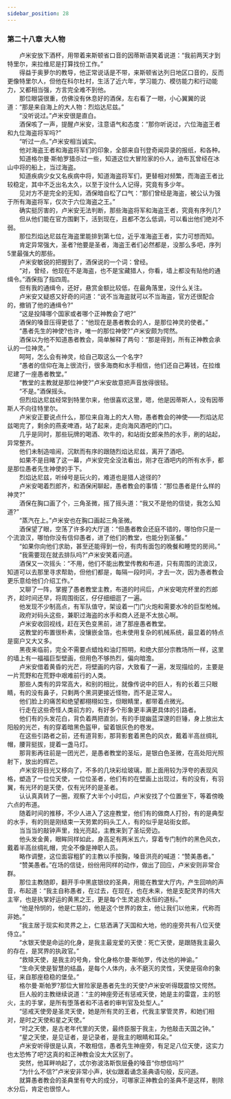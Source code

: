 ```yaml
---
sidebar_position: 28
---
```

### 第二十八章 大人物  


　　卢米安放下酒杯，用带着来斯顿省口音的因蒂斯语笑着说道：“我前两天才到特里尔，来拉维尼是打算找份工作。”  
　　得益于奥萝尔的教导，他正常说话是不带，来斯顿省达列日地区口音的，反而更像特里尔人，但他在科尔杜村，生活了近六年，学习能力、模彷能力和行动能力，又都相当强，方言完全难不到他。  
　　那位眼袋很重，仿佛没有休息好的酒保，左右看了一眼，小心翼翼的说道：“那是来自海上的大人物：烈焰达尼兹。”  
　　“没听说过。”卢米安很是直白。  
　　酒保咳了一声，提醒卢米安，注意语气和态度：“那你听说过，六位海盗王者和九位海盗将军吗?”  
　　“听过一点。”卢米安相当诚实。  
　　他对海盗王者和海盗将军们的印象，全部来自刊登奇闻异录的报纸，和各种。  
　　知道格尔曼·斯帕罗猎杀过一些，知道这位大冒险家的仆人，迪布瓦曾经在冰山中将的船上，当过海盗。  
　　知道疾病少女又名疾病中将，知道海盗将军们，更替相对频繁，而海盗王者比较稳定，其中不乏出名太久，以至于没什么人记得，究竟有多少年。  
　　见对方不是完全的无知，酒保暗自松了口气：“那们曾经是海盗，被公认为强于所有海盗将军，仅次于六位海盗之王。”  
　　确实挺厉害的，卢米安无法判断，那些海盗将军和海盗王者，究竟有序列几?  
　　但从他们能在官方围剿下，活到现在，且都不怎么低调，可以看出他们绝对不弱。  
　　那位烈焰达尼兹在海盗里能排到第七位，近乎准海盗王者，实力可想而知。  
　　肯定异常强大，圣者?他要是圣者，海盗王者们必然都是，没那么多吧，序列5里最强大的那些。  
　　卢米安敏锐的把握到了，酒保说的一个词：曾经。  
　　“对，曾经，他现在不是海盗，也不是宝藏猎人，你看，墙上都没有贴他的通缉令。”酒保指了指四周。  
　　但有我的通缉令，还好，悬赏金额比较低，在最角落里，没什么关注。  
　　卢米安又疑惑又好奇的问道：“说不当海盗就可以不当海盗，官方还很配合的，撤销了他的通缉令?”  
　　“这是投降哪个国家或者哪个正神教会了吧?”  
　　酒保的嗓音压得更低了：“他现在是愚者教会的人，是那位神灵的使者。”  
　　“愚者先生的神使?也许，唯一的那位神使?”卢米安颇为愕然。  
　　酒保以为他不知道愚者教会，简单解释了两句：“那是得到，所有正神教会承认的一位神灵。”  
　　呵呵，怎么会有神灵，给自己取这么一个名字?  
　　“愚者的信仰在海上很流行，很多海商和水手相信，他们还自己筹钱，在拉维尼建了一座愚者教堂。”  
　　“教堂的主教就是那位神使?”卢米安故意把声音放得很轻。  
　　“不是。”酒保摇头。  
　　但烈焰达尼兹经常到特里尔来，他很喜欢这里，嗯，他是因蒂斯人，没有因蒂斯人不向往特里尔。  
　　卢米安正要说点什么，那位来自海上的大人物，愚者教会的神使——烈焰达尼兹喝完了，剩余的燕麦啤酒，站了起来，走向海风酒吧的门口。  
　　几乎是同时，那些玩牌的喝酒、吹牛的，和站街女郎亲热的水手，刷的站起，异常整齐。  
　　他们未制造喧闹，沉默而有序的跟随烈焰达尼兹，离开了酒吧。  
　　如果不是目睹了这一幕，卢米安完全没法看出，刚才在酒吧内的所有水手，都是那位愚者先生神使的手下。  
　　烈焰达尼兹，听绰号是玩火的，难道也是猎人途径的?  
　　卢米安喝着烈郎齐，和酒保闲聊起，愚者教会的事情：“那位愚者是什么样的神灵?”  
　　酒保在胸口画了个，三角圣微，摇了摇头道：“我又不是他的信徒，我怎么知道?”  
　　“蒸汽在上。”卢米安也在胸口画起三角圣微。  
　　酒保望了眼，空荡了许多的大厅道：“但愚者教会还庭不错的，哪怕你只是一个流浪汉，哪怕你没有信仰愚者，进了他们的教堂，也能分到圣餐。”  
　　“如果你向他们求助，甚至还能得到一份，有肉有面包的晚餐和睡觉的房间。”  
　　“我需要现在就去排队吗?”卢米安笑着问道。  
　　酒保又一次摇头：“不用，他们不能出教堂传教和布道，只有周围的流浪汉，知道可以去那里寻求帮助，但他们都是，每隔一段时间，才去一次，因为愚者教会更乐意给他们介绍工作。”  
　　又聊了一阵，掌握了愚者教堂主教，布道的时间后，卢米安喝完杯里的烈郎齐，趁时间还早，将周围街区，仔仔细细逛了一遍。  
　　他发现不少制高点，有军队值守，架设着一门门火炮和需要水冷的巨型枪械。  
　　政府对码头这些，兼职过海盗的水手和商人还是不太放心啊。  
　　卢米安收回视线，赶在天色变黑前，进了那座愚者教堂。  
　　这教堂的布置很朴素，没镶嵌金箔，也未使用复杂的机械系统，最显着的特点是窗户又大又多。  
　　黑夜来临前，完全不需要点蜡烛和油灯照明，和绝大部分宗教场所一样，这里的墙上有一福福巨型壁画，但用色不够热烈，偏向暗澹。  
　　卢米安借着黄昏的光芒，将壁画的内容，大致看了一遍，发现描绘的，主要是一片荒野和在荒野中艰难前行的人类。  
　　那些人类有的异常高大，和别的相比，就像传说中的巨人，有的长着三只眼睛，有的没有鼻子，只剩两个黑洞更接近怪物，而不是正常人。  
　　他们脸上的痛苦和绝望都栩栩如生，但眼睛里，都带着点微光。  
　　行走在这些奇怪人类前方的，有好多个形象更丰满更具体的引路者。  
　　他们有的头发花白，背负着两把直剑，有的手提幽蓝深邃的巨锤，身上放出太阳般的光芒，有的穿着暗黑色盔甲，留着银灰色的卷发。  
　　在这些引路者之前，还有道背影，那背影套着黑色的风衣，戴着半高丝绸礼帽，腰背挺拔，提着一盏马灯。  
　　那背影再往前是一团光芒，是愚者教堂的圣坛，是银白色圣微，在高处阳光照射下，放出的辉芒。  
　　卢米安将目光又移向了，不多的几块彩绘玻璃，那上面用较为浮夸的表现风格，塑造了一位位天使，一位位圣者，他们有的在壁画上出现过，有的没有，有羽翼，有光环的是天使，仅有光环的是圣者。  
　　认认真真转了一圈，观察了大半个小时后，卢米安找了个位置坐下，等着傍晚六点的布道。  
　　随着时间的推移，不少人进入了这座教堂，他们有的做商人打扮，有的是典型的水手，有的则是刚结束一天劳累的码头工人，有的似乎是站街女郎。  
　　当当当的敲钟声里，烛光亮起，主教来到了圣坛旁边。  
　　他头发金黄，眼眸同样如此，身高足有两米五六，穿着专门制作的黑色风衣，戴着半高丝绸礼帽，完全不像是神职人员。  
　　略作调整，这位面容粗犷的主教以手按胸，嗓音洪亮的喊道：“赞美愚者。”  
　　“赞美愚者。”在场的信徒，纷纷用同样的动作，做出了回应，卢米安则非常合群。  
　　那位主教随即，翻开手中黑底银纹的圣典，用能在教堂大厅内，产生回响的声音，布起道：“我主自称愚者，在过去，在现在，也在未来，他是支配灵界的伟大主宰，也是执掌好运的黄黑之王，更是每个生灵追求永恒的道标。”  
　　“他是怜悯的，他是仁慈的，他是这个世界的救主，他让我们以他来，代称而非她。”  
　　“我主居于现实和灵界之上，仁慈洒满了天国和大地，他的座旁共有八位天使侍立。”  
　　“水银天使是命运的化身，是我主最宠爱的天使：死亡天使，是跟随我主最久的存在，是冥界的执政官。”  
　　“救赎天使，是我主的号角，曾化身格尔曼·斯帕罗，传达他的神谕。”  
　　“生命天使是智慧的结晶，是每个人体内，永不磨灭的灵性，天使是宿命的象征，来自那座稳稳的堡垒。”  
　　格尔曼·斯帕罗?那位大冒险家是愚者先生的天使?卢米安听得既震惊又愕然。  
　　巨人般的主教继续说道：“主的神座旁还有惩戒天使，她是主的雷霆，主的怒火，主的手掌，是所有堕落者和不洁者的审判官及处型人。”  
　　“惩戒天使旁是圣灵天使，她是所有灵的王者，代我主掌管灵界，和她们相对，是时之天使和星之天使。”  
　　“时之天使，是古老年代里的天使，最终臣服于我主，为他敲击天国之钟。”  
　　“星之天使，是见证者，是记录者，是我主的眼睛和耳朵。”  
　　卢米安听得很是认真，不敢相信，愚者先生神座旁，有足足八位天使，这实力也太恐怖了吧?这真的和正神教会没太大区别了。  
　　突然，他耳畔响起了，忒尔弥波洛斯恢层叠的嗓音“你想信吗?”  
　　“为什么不信?”卢米安非常小声，状似跟着诵念圣典语句般，反问道。  
　　就算愚者教会的圣典里有夸大的成分，可哪家正神教会的圣典不是这样，剔除水分后，肯定也很惊人。  
